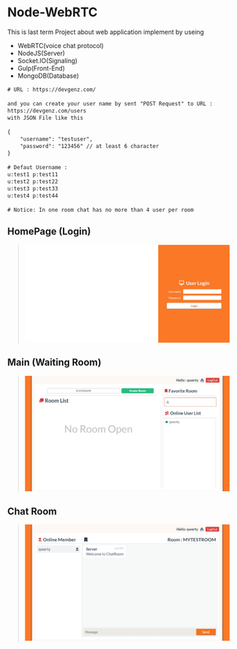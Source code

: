 # Node-WebRTC
This is last term Project about web application
implement by useing 
- WebRTC(voice chat protocol)
- NodeJS(Server)
- Socket.IO(Signaling)
- Gulp(Front-End)
- MongoDB(Database)
```
# URL : https://devgenz.com/

and you can create your user name by sent "POST Request" to URL : https://devgenz.com/users
with JSON File like this 

{
	"username": "testuser",
	"password": "123456" // at least 6 character
}

# Defaut Username : 
u:test1 p:test11
u:test2 p:test22
u:test3 p:test33
u:test4 p:test44

# Notice: In one room chat has no more than 4 user per room
```
## HomePage (Login)
>![Picture](https://github.com/simulaterz/Node-WebRTC/blob/master/Pic/login.jpg)
## Main (Waiting Room)
>![Picture](https://github.com/simulaterz/Node-WebRTC/blob/master/Pic/main.jpg)
## Chat Room
>![Picture](https://github.com/simulaterz/Node-WebRTC/blob/master/Pic/chat.jpg)

